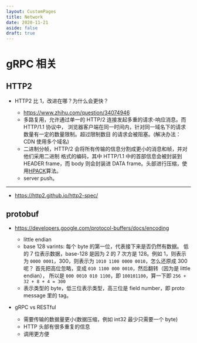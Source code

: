 ```yaml
---
layout: CustomPages
title: Network
date: 2020-11-21
aside: false
draft: true
---
```


# gRPC 相关

## HTTP2

- HTTP2 比 1，改进在哪？为什么会更快？

  - https://www.zhihu.com/question/34074946
  - 多路复用，允许通过单一的 HTTP/2 连接发起多重的请求-响应消息。而 HTTP/1.1 协议中，
    浏览器客户端在同一时间内，针对同一域名下的请求数量有一定的数量限制。超过限制数目
    的请求会被阻塞。(解决办法：CDN 使用多个域名)
  - 二进制分帧，HTTP/2 会将所有传输的信息分割成更小的消息和帧，并对他们采用二进制
    格式的编码，其中 HTTP/1.1 中的首部信息会被封装到 HEADER frame，而 body 则会封装进
    DATA frame。头部进行压缩，使用[HPACK](https://www.jianshu.com/p/f44b930cfcac)算法。
  - server push。

---

- https://http2.github.io/http2-spec/

## protobuf

- https://developers.google.com/protocol-buffers/docs/encoding

  - little endian
  - base 128 varints: 每个 byte 的第一位，代表接下来是否仍然有数据。
    低的 7 位表示数据，base-128 是因为 2 的 7 次方是 128。例如 1，则表示为
    `0000 0001`，300，则表示为 `1010 1100 0000 0010`，怎么还原成 300 呢？
    首先把高位忽略，变成 `010 1100 000 0010`，然后翻转（因为是 little endian），
    所以是 `000 0010 010 1100`，即 `100101100`，算一下即 `256 + 32 + 8 + 4 = 300`
  - 表示类型的 byte，低三位表示类型，高三位是 field number，即 proto message 里的 tag。

- gRPC vs RESTful

  - 需要传输的数据量更小(数据压缩，例如 int32 最少只需要一个 byte)
  - HTTP 头部有很多重复的信息
  - 调用更方便
